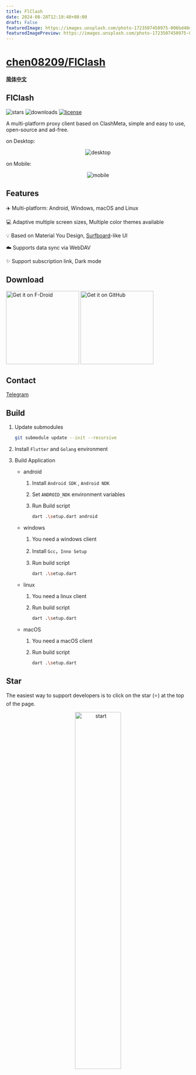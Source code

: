 ```yaml
---
title: FlClash
date: 2024-08-28T12:19:40+08:00
draft: False
featuredImage: https://images.unsplash.com/photo-1723507450975-006bd40d87de?ixid=M3w0NjAwMjJ8MHwxfHJhbmRvbXx8fHx8fHx8fDE3MjQ4MTg3MTd8&ixlib=rb-4.0.3
featuredImagePreview: https://images.unsplash.com/photo-1723507450975-006bd40d87de?ixid=M3w0NjAwMjJ8MHwxfHJhbmRvbXx8fHx8fHx8fDE3MjQ4MTg3MTd8&ixlib=rb-4.0.3
---
```


# [chen08209/FlClash](https://github.com/chen08209/FlClash)

<div>

[**简体中文**](README_zh_CN.md)

</div>

## FlClash

<p style="text-align: left;">
    <img alt="stars" src="https://img.shields.io/github/stars/chen08209/FlClash?style=flat-square&logo=github"/>
    <img alt="downloads" src="https://img.shields.io/github/downloads/chen08209/FlClash/total"/>
    <a href="LICENSE">
        <img alt="license" src="https://img.shields.io/github/license/chen08209/FlClash"/>
    </a>
</p>

A multi-platform proxy client based on ClashMeta, simple and easy to use, open-source and ad-free.

on Desktop:
<p style="text-align: center;">
    <img alt="desktop" src="snapshots/desktop.gif">
</p>

on Mobile:
<p style="text-align: center;">
    <img alt="mobile" src="snapshots/mobile.gif">
</p>

## Features

✈️ Multi-platform: Android, Windows, macOS and Linux

💻 Adaptive multiple screen sizes, Multiple color themes available

💡 Based on Material You Design, [Surfboard](https://github.com/getsurfboard/surfboard)-like UI

☁️ Supports data sync via WebDAV

✨ Support subscription link, Dark mode

## Download

<a href="https://chen08209.github.io/FlClash-fdroid-repo/repo?fingerprint=789D6D32668712EF7672F9E58DEEB15FBD6DCEEC5AE7A4371EA72F2AAE8A12FD"><img alt="Get it on F-Droid" src="snapshots/get-it-on-fdroid.svg" width="200px"/></a> <a href="https://github.com/chen08209/FlClash/releases"><img alt="Get it on GitHub" src="snapshots/get-it-on-github.svg" width="200px"/></a>

## Contact

[Telegram](https://t.me/+G-veVtwBOl4wODc1)

## Build

1. Update submodules
   ```bash
   git submodule update --init --recursive
   ```

2. Install `Flutter` and `Golang` environment

3. Build Application

    - android

        1. Install  `Android SDK` ,  `Android NDK`

        2. Set `ANDROID_NDK` environment variables

        3. Run Build script

           ```bash
           dart .\setup.dart android
           ```

    - windows

        1. You need a windows client

        2. Install  `Gcc`，`Inno Setup`

        3. Run build script

           ```bash
           dart .\setup.dart	
           ```

    - linux

        1. You need a linux client

        2. Run build script

           ```bash
           dart .\setup.dart	
           ```

    - macOS

        1. You need a macOS client

        2. Run build script

           ```bash
           dart .\setup.dart	
           ```
           

    

## Star

The easiest way to support developers is to click on the star (⭐) at the top of the page.

<p style="text-align: center;">
    <a href="https://api.star-history.com/svg?repos=chen08209/FlClash&Date">
        <img alt="start" width=50% src="https://api.star-history.com/svg?repos=chen08209/FlClash&Date"/>
    </a>
</p>